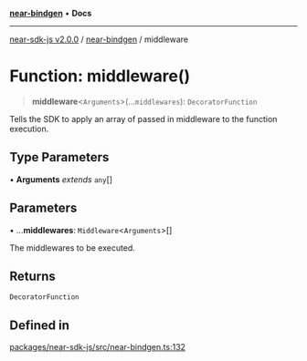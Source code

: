 [**near-bindgen**](../README.md) • **Docs**

***

[near-sdk-js v2.0.0](../../packages.md) / [near-bindgen](../README.md) / middleware

# Function: middleware()

> **middleware**\<`Arguments`\>(...`middlewares`): `DecoratorFunction`

Tells the SDK to apply an array of passed in middleware to the function execution.

## Type Parameters

• **Arguments** *extends* `any`[]

## Parameters

• ...**middlewares**: `Middleware`\<`Arguments`\>[]

The middlewares to be executed.

## Returns

`DecoratorFunction`

## Defined in

[packages/near-sdk-js/src/near-bindgen.ts:132](https://github.com/dim-daskalov/near-sdk-js/blob/f8f6e35ac266a6f748747b51c0b9a0192677684e/packages/near-sdk-js/src/near-bindgen.ts#L132)
